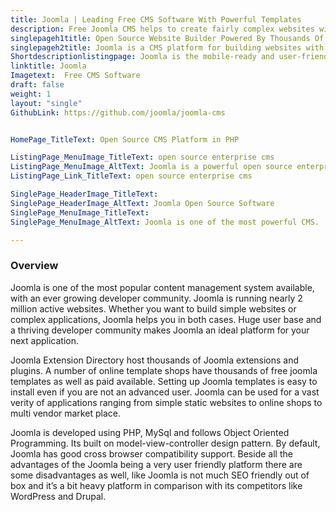 ```yaml
---
title: Joomla | Leading Free CMS Software With Powerful Templates
description: Free Joomla CMS helps to create fairly complex websites with e-commerce capabilities. Improve visibility of your business by building responsive websites.
singlepageh1title: Open Source Website Builder Powered By Thousands Of Extensions
singlepageh2title: Joomla is a CMS platform for building websites with multilingual support. Use responsive Joomla Templates for mobile friendly socialized modern websites.
Shortdescriptionlistingpage: Joomla is the mobile-ready and user-friendly way to build your website. Choose from thousands of features and designs. Joomla is free and open source enterprise cms.
linktitle: Joomla
Imagetext:  Free CMS Software 
draft: false
weight: 1
layout: "single"
GithubLink: https://github.com/joomla/joomla-cms


HomePage_TitleText: Open Source CMS Platform in PHP

ListingPage_MenuImage_TitleText: open source enterprise cms
ListingPage_MenuImage_AltText: Joomla is a powerful open source enterprise cms
ListingPage_Link_TitleText: open source enterprise cms

SinglePage_HeaderImage_TitleText: 
SinglePage_HeaderImage_AltText: Joomla Open Source Software
SinglePage_MenuImage_TitleText: 
SinglePage_MenuImage_AltText: Joomla is one of the most powerful CMS.

---
```


### **Overview**

Joomla is one of the most popular content management system available, with an ever growing developer community. Joomla is running nearly 2 million active websites. Whether you want to build simple websites or complex applications, Joomla helps you in both cases. Huge user base and a thriving developer community makes Joomla an ideal platform for your next application.

Joomla Extension Directory host thousands of Joomla extensions and plugins. A number of online template shops have thousands of free joomla templates as well as paid available. Setting up Joomla templates is easy to install even if you are not an advanced user. Joomla can be used for a vast verity of applications ranging from simple static websites to online shops to multi vendor market place.

Joomla is developed using PHP, MySql and follows Object Oriented Programming. Its built on model-view-controller design pattern. By default, Joomla has good cross browser compatibility support. Beside all the advantages of the Joomla being a very user friendly platform there are some disadvantages as well, like Joomla is not much SEO friendly out of box and it’s a bit heavy platform in comparison with its competitors like WordPress and Drupal.
